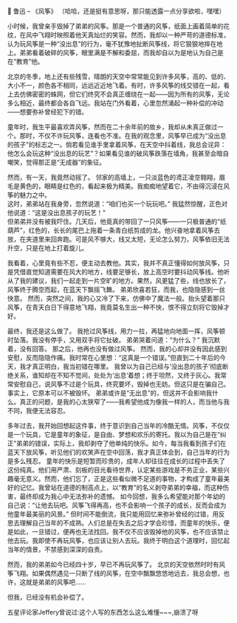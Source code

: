 
📖 鲁迅 – 《风筝》
（哈哈，还是挺有意思呀，那只能透露一点分享欲啦，嘿嘿）

小时候，我曾亲手毁掉了弟弟的风筝。那是一个普通的风筝，纸面上画着简单的花纹，在风中飞翔时映照着他天真灿烂的笑容。然而，我却以一种严苛的道德标准，认为玩风筝是一种“没出息”的行为，毫不犹豫地扯断风筝线，将它狠狠地摔在地上。弟弟看着破碎的风筝，眼里满是不解和委屈，而我却自以为是地认为自己是在“教育”他。

北京的冬季，地上还有些残雪，晴朗的天空中常常能见到许多风筝，高的、低的、大小不一，颜色各不相同，远远近近地飞着。有时，许多风筝的线交错在一起，看上去仿佛密密的蛛网，但它们终究不会真正缠绕在一起——因为所有的风筝，无论多么相近，最终都会各自飞远。我站在门外看着，心里忽然涌起一种补偿的冲动——想要弥补曾经犯下的错。

童年时，我生平最喜欢弄风筝，然而在二十余年前的故乡，我却从未真正做过一个。那时，不仅不许玩风筝，连看也不准。在我的观念里，风筝早已成为“没出息的孩子”的标志之一。倘若看见谁手里拿着风筝，在天空中抖着线，我总会诧异：他怎么会玩这种“没出息的玩艺”？如果看见谁的破风筝跌落在墙角，我甚至会暗自嘲笑，觉得那正是“无成器”的象征。

然而，有一天，我竟然动摇了。  邻家的高墙上，一只淡蓝色的鸢正凌空翱翔，眉毛是黄色的，眼睛是红色的，看起来极为精美。我痴痴地望着它，不由得沉浸在风筝的魅力之中。  
这时，弟弟站在我身旁，忽然说道：“咱们也买一个玩玩吧。”  我猛然惊醒，正色对他说道：“这是没出息孩子的玩艺！”  
但弟弟并没有被我吓住。几天后，他竟真的带回了一只风筝——一只极普通的“纸葫芦”，红色的，长长的尾巴上拖着一条青白纸剪成的龙。他兴奋地拿着风筝去放，在夹道里来回奔跑。可是风不够大，线又太短，无论怎么努力，风筝依旧无法升空，只是在地上打着旋儿。  

我看着，心里竟有些不忍，便主动去教他。其实，我并不真正懂得如何放风筝，只是凭借直觉知道需要在风大的地方，线要足够长，放上高空时要抖动风筝线。他听从了我的建议，我们一起走到一片空旷的地方。果然，风更猛了些，线也放长了，风筝终于腾空而起，在蓝天下飘摇飞舞。  弟弟欣喜若狂，而我，也隐隐感到一丝快意。  然而，突然之间，我的心又冷了下来，仿佛中了魔法一般。抬头望着那只风筝，在青天白日下得意地飞翔，我竟莫名生出一种不快，恨不得立刻将它毁掉才好。  

最终，我还是这么做了。  我抢过风筝线，用力一拉，再猛地向地面一挥，风筝顿时坠落。我没有停手，又用双手将它扯破。  弟弟哭着问道：“为什么？”  我沉默着，没有回答。  那之后，他再也没有做过风筝。  然而，我的心却并没有因此感到安慰，反而隐隐作痛。我时常在心里想：“这真是一个错误。”但直到二十年后的今天，我才真正明白，我当初错在哪里。  我曾以为自己已经与‘没出息的孩子’彻底断绝关系，谁知却在不知不觉间，处处为‘出息’着想；终于坦然，又终于灰心。我常常安慰自己，说风筝不过是个玩具，终究要坏，毁掉也无妨。但这只是在骗自己。事实上，它原本可以不被毁坏。  弟弟或许是“无出息”的，但这并不会影响我什么。真正的问题，是我的心太狭窄了——我希望他成为像我一样的人，而当他与我不同，我便无法容忍。  

多年过去，我开始回想起这件事，终于意识到自己当年的冷酷无情。风筝，不仅仅是一个玩具，它是童年的象征，是自由、梦想和欢乐的寄托。我以为自己是在“纠正”弟弟的错误，实际上，我却剥夺了他单纯的快乐。如今，每当我看到孩子们在蓝天下放风筝，听见他们的欢笑声在空中回荡，我才真正体会到，自己当年的行为是多么残忍。  童年的快乐是短暂而珍贵的，成年人却往往在成长的过程中丢失了这份纯真。他们用严肃、刻板的目光看待世界，认定某些游戏是不务正业，某些兴趣毫无意义。然而，他们忘了，正是这些看似微不足道的事物，才构成了童年最美好的记忆。我曾站在道德的制高点上，以“教育”的名义剥夺弟弟的幸福，而这种伤害，最终却成为我心中无法弥补的遗憾。  如今回想，我多么希望能对那个年幼的自己说：“让他去玩吧。风筝飞得再高，也不会影响一个孩子的成长，反而会成为他童年最美丽的风景。”  但时间不能倒流，我只能用回忆来弥补曾经的过错，用反思去理解自己当年的不成熟。人们总是在失去之后才学会珍惜，而童年的快乐，便是如此，一旦错过，便再也无法找回。我不仅不应该毁掉他的风筝，也不应该禁止他去玩。我即使不再玩风筝，也应该让别人去玩。我终于明白这个道理时，回忆起当年的情景，不禁感到深深的自责。  

然而，我的弟弟如今已经四十岁，早已不再玩风筝了。  北京的天空依然时时有风筝飞翔。如果偶然遇见一只断了线的风筝，在空中飘飘悠悠地远去，我总会想，也许，这就是弟弟的风筝吧……  

但我，已经没有机会补偿了。  



五星评论家Jeffery曾说过:这个人写的东西怎么这么难懂~~~,崩溃了呀









